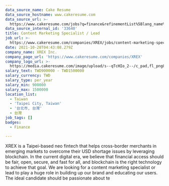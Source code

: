 ```yaml
---
data_source_name: Cake Resume
data_source_hostname: www.cakeresume.com
data_source_url: >-
  https://www.cakeresume.com/jobs?q=finance&refinementList%5Blang_name%5D%5B0%5D=English&refinementList%5Bsalary_type%5D=per_year&range%5Bsalary_range%5D%5Bmin%5D=1000000&page=3
data_source_internal_id: '33640'
title: Content Marketing Specialist / Lead
job_url: >-
  https://www.cakeresume.com/companies/XREX/jobs/content-marketing-specialist-lead
date: 2021-10-28T04:43:08.279Z
company_name: XREX Inc.
company_page_url: 'https://www.cakeresume.com/companies/XREX'
company_logo_url: >-
  https://media.cakeresume.com/image/upload/s--qTcHIo_2--/c_pad,fl_png8,h_200,w_200/v1645695747/z4gavek3c9rsgphbrywd.png
salary_text: TWD900000 - TWD1500000
salary_currency: TWD
salary_type: per_year
salary_min: 900000
salary_max: 1500000
location_list:
  - Taiwan
  - 'Taipei City, Taiwan'
  - '台北市, 台灣'
  - 台灣
job_tags: []
badges:
  - Finance

---
```


XREX is a Taipei-based neo fintech that helps cross-border merchants in emerging markets to overcome their USD shortage issues by leveraging blockchain. In the current digital era, we believe that financial access should be fair, open, secure, and fast for all, and blockchain is the right technology to achieve that goal. We are looking for a content marketing specialist or lead to play a huge role in building up our brand and educating our users. The ideal candidate should be passionate about te